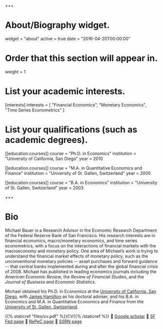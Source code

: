 +++
# About/Biography widget.
widget = "about"
active = true
date = "2016-04-20T00:00:00"

# Order that this section will appear in.
weight = 1

# List your academic interests.
[interests]
  interests = [
    "Financial Economics",
    "Monetary Economics",
    "Time Series Econometrics"
  ]

# List your qualifications (such as academic degrees).
[[education.courses]]
  course = "Ph.D. in Economics"
  institution = "University of California, San Diego"
  year = 2010

[[education.courses]]
  course = "M.A. in Quantitative Economics and Finance"
  institution = "University of St. Gallen, Switzerland"
  year = 2005

[[education.courses]]
  course = "B.A. in Economics"
  institution = "University of St. Gallen, Switzerland"
  year = 2003
 
+++

# Bio

Michael Bauer is a Research Advisor in the Economic
Research Department of the Federal Reserve Bank of San Francisco. His 
research interests are in financial economics, macro/monetary economics, and
time series econometrics, with a focus on the
interactions of financial markets with the macroeconomy and monetary
policy.  One area of Michael’s work is trying to understand the financial market effects of monetary
policy, such as the unconventional monetary policies -- asset purchases and
forward guidance -- that central banks implemented during and after the global
financial crisis of 2008. Michael has published in leading economics journals including the *American
Economic Review*, the *Review of Financial Studies*, and the *Journal of
Business and Economic Statistics*.

Michael obtained his Ph.D. in Economics at the [University of California, San
Diego](https://economics.ucsd.edu/), with [James
Hamilton](http://econweb.ucsd.edu/~jhamilton/) as his doctoral adviser, and his
B.A. in Economics and M.A. in Quantitative Economics and Finance from the
[University of St. Gallen,
Switzerland](https://www.unisg.ch/en/studium/master/quantitativeeconomicsandfinance).

{{% staticref "files/cv.pdf" %}}CV{{% /staticref %}} :small_orange_diamond:
[Google scholar](https://scholar.google.com/citations?user=axcAtmoAAAAJ) :small_orange_diamond:
[SF Fed page](https://www.frbsf.org/economic-research/economists/michael-bauer/) :small_orange_diamond:
[RePeC page](https://ideas.repec.org/f/pba824.html) :small_orange_diamond:
[SSRN page](https://papers.ssrn.com/sol3/cf_dev/AbsByAuth.cfm?per_id=1037079)

